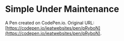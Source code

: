 # Simple Under Maintenance

A Pen created on CodePen.io. Original URL: [https://codepen.io/ieatwebsites/pen/pRyboN](https://codepen.io/ieatwebsites/pen/pRyboN).

